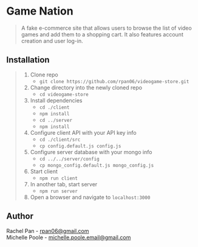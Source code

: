 # Game Nation

> A fake e-commerce site that allows users to browse the list of video games and add them to a shopping cart. It also features account creation and user log-in.

## Installation

> 1. Clone repo
>    - `git clone https://github.com/rpan06/videogame-store.git`
> 1. Change directory into the newly cloned repo
>    - `cd videogame-store`
> 1. Install dependencies
>    - `cd ./client`
>    - `npm install`
>    - `cd ../server`
>    - `npm install`
> 1. Configure client API with your API key info
>    - `cd ./client/src`
>    - `cp config.default.js config.js`
> 1. Configure server database with your mongo info
>    - `cd ../../server/config`
>    - `cp mongo_config.default.js mongo_config.js`
> 1. Start client
>    - `npm run client`
> 1. In another tab, start server
>    - `npm run server`
> 1. Open a browser and navigate to `localhost:3000`

## Author

Rachel Pan - rpan06@gmail.com\
Michelle Poole - michelle.poole.email@gmail.com
